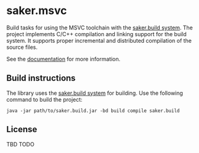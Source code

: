 # saker.msvc

Build tasks for using the MSVC toolchain with the [saker.build system](https://saker.build). The project implements C/C++ compilation and linking support for the build system. It supports proper incremental and distributed compilation of the source files.

See the [documentation](https://saker.build/saker.msvc/doc/) for more information.

## Build instructions

The library uses the [saker.build system](https://saker.build) for building. Use the following command to build the project:

```
java -jar path/to/saker.build.jar -bd build compile saker.build
```

## License

TBD TODO